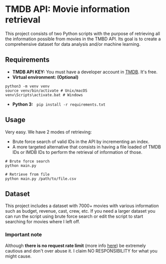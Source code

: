 # TMDB API: Movie information retrieval
This project consists of two Python scripts with the purpose of retrieving all
the information possible from movies in the TMBD API. Its goal is to create a comprehensive dataset for data analysis and/or machine learning.

## Requirements
- **TMDB API KEY:** You must have a developer account in [TMDB](https://www.themoviedb.org/account/signup). It's free.
- **Virtual environment: (Optional)**
```
python3 -m venv venv
source venv/bin/activate # Unix/macOS
venv\Scripts\activate.bat # Windows
```
- **Python 3:** &nbsp; `pip install -r requirements.txt`

## Usage
Very easy. We have 2 modes of retrieving:
* Brute force search of valid IDs in the API by incrementing an index.
* A more targeted alternative that consists in having a file loaded of
TMDB IDs or IMDB IDs to perform the retrieval of information of those.

```
# Brute force search
python main.py

# Retrieve from file
python main.py /path/to/file.csv
```

## Dataset
This project includes a dataset with 7000+ movies with various information such as budget, revenue, cast, crew, etc.
If you need a larger dataset you can run the script using brute force search or edit the script to start searching for
movies where I left off.

### Important note
Although **there is no request rate limit** (more info [here](https://developers.themoviedb.org/3/getting-started/request-rate-limiting))
be extremely cautious and don't over abuse it. I claim NO RESPONSIBILITY for what you might cause.